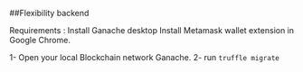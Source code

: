 ##Flexibility backend

Requirements :
    Install Ganache desktop
    Install Metamask wallet extension in Google Chrome.

1- Open your local Blockchain network Ganache.
2- run `truffle migrate`